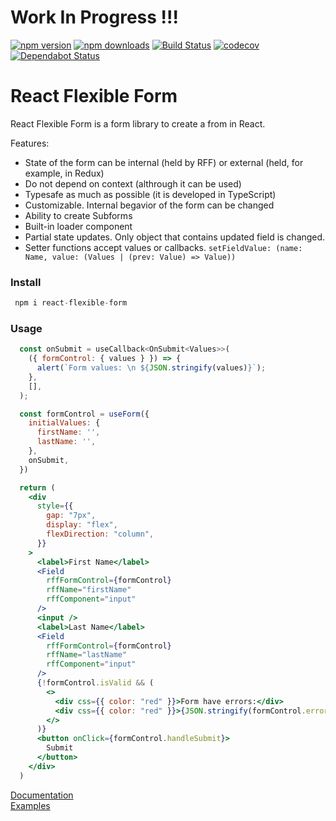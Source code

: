 # Work In Progress !!!

[![npm version](https://img.shields.io/npm/v/react-flexible-form.svg?style=flat-square)](https://www.npmjs.com/package/react-flexible-form)
[![npm downloads](https://img.shields.io/npm/dm/react-flexible-form.svg?style=flat-square)](https://www.npmjs.com/package/react-flexible-form)
[![Build Status](https://img.shields.io/endpoint.svg?url=https%3A%2F%2Factions-badge.atrox.dev%2Ffyodor-e%2Freact-flexible-form%2Fbadge%3Fref%3Dmain&style=flat)](https://actions-badge.atrox.dev/fyodor-e/react-flexible-form/goto?ref=main)
[![codecov](https://codecov.io/gh/fyodor-e/react-flexible-form/branch/main/graph/badge.svg)](https://codecov.io/gh/fyodor-e/react-flexible-form)
[![Dependabot Status](https://api.dependabot.com/badges/status?host=github&repo=fyodor-e/react-flexible-form)](https://dependabot.com)
<br />

# React Flexible Form

React Flexible Form is a form library to create a from in React.

Features:

- State of the form can be internal (held by RFF) or external (held, for example, in Redux)
- Do not depend on context (althrough it can be used)
- Typesafe as much as possible (it is developed in TypeScript)
- Customizable. Internal begavior of the form can be changed
- Ability to create Subforms
- Built-in loader component
- Partial state updates. Only object that contains updated field is changed.
- Setter functions accept values or callbacks. `setFieldValue: (name: Name, value: (Values | (prev: Value) => Value))`

### Install

```jsx
 npm i react-flexible-form
```

### Usage

```jsx
  const onSubmit = useCallback<OnSubmit<Values>>(
    ({ formControl: { values } }) => {
      alert(`Form values: \n ${JSON.stringify(values)}`);
    },
    [],
  );

  const formControl = useForm({
    initialValues: {
      firstName: '',
      lastName: '',
    },
    onSubmit,
  })

  return (
    <div
      style={{
        gap: "7px",
        display: "flex",
        flexDirection: "column",
      }}
    >
      <label>First Name</label>
      <Field
        rffFormControl={formControl}
        rffName="firstName"
        rffComponent="input"
      />
      <input />
      <label>Last Name</label>
      <Field
        rffFormControl={formControl}
        rffName="lastName"
        rffComponent="input"
      />
      {!formControl.isValid && (
        <>
          <div css={{ color: "red" }}>Form have errors:</div>
          <div css={{ color: "red" }}>{JSON.stringify(formControl.errors)}</div>
        </>
      )}
      <button onClick={formControl.handleSubmit}>
        Submit
      </button>
    </div>
  )
```

[Documentation](http://localhost:5173/react-flexible-form/#/getting-started/overview)
<br />
[Examples](https://fyodor-e.github.io/react-flexible-form/examples/)

